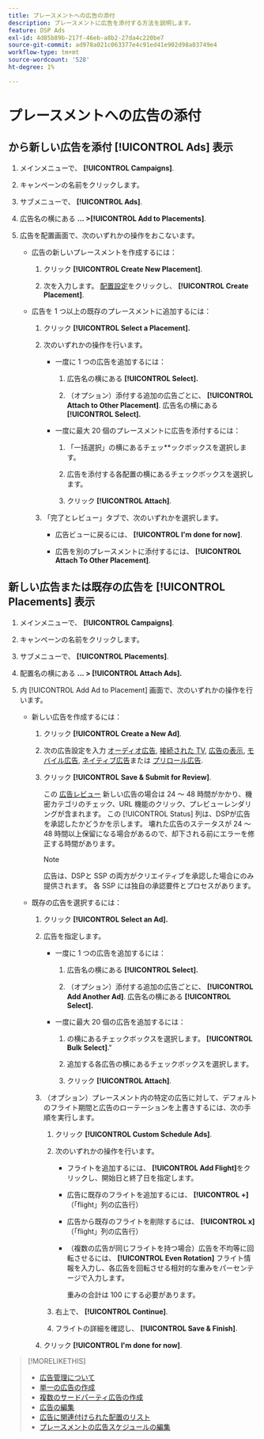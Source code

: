 ```yaml
---
title: プレースメントへの広告の添付
description: プレースメントに広告を添付する方法を説明します。
feature: DSP Ads
exl-id: 4d85b89b-217f-46eb-a8b2-27da4c220be7
source-git-commit: ad978a021c063377e4c91ed41e902d98a03749e4
workflow-type: tm+mt
source-wordcount: '528'
ht-degree: 1%

---
```


# プレースメントへの広告の添付

## から新しい広告を添付 [!UICONTROL Ads] 表示

1. メインメニューで、 **[!UICONTROL Campaigns]**.

1. キャンペーンの名前をクリックします。

1. サブメニューで、 **[!UICONTROL Ads]**.

1. 広告名の横にある  **... >[!UICONTROL Add to Placements]**.

1. 広告を配置画面で、次のいずれかの操作をおこないます。

   * 広告の新しいプレースメントを作成するには：

      1. クリック **[!UICONTROL Create New Placement]**.

      1. 次を入力します。 [配置設定](/help/dsp/campaign-management/placements/placement-settings.md)をクリックし、 **[!UICONTROL Create Placement]**.
   * 広告を 1 つ以上の既存のプレースメントに追加するには：

      1. クリック **[!UICONTROL Select a Placement].**

      1. 次のいずれかの操作を行います。

         * 一度に 1 つの広告を追加するには：

            1. 広告名の横にある **[!UICONTROL Select].**

            1. （オプション）添付する追加の広告ごとに、 **[!UICONTROL Attach to Other Placement]**. 広告名の横にある **[!UICONTROL Select].**
         * 一度に最大 20 個のプレースメントに広告を添付するには：

            1. 「一括選択」の横にあるチェッ**ックボックスを選択します。

            1. 広告を添付する各配置の横にあるチェックボックスを選択します。

            1. クリック **[!UICONTROL Attach]**.
      1. 「完了とレビュー」タブで、次のいずれかを選択します。

         * 広告ビューに戻るには、 **[!UICONTROL I'm done for now]**.

         * 広告を別のプレースメントに添付するには、 **[!UICONTROL Attach To Other Placement]**.




## 新しい広告または既存の広告を [!UICONTROL Placements] 表示

1. メインメニューで、 **[!UICONTROL Campaigns]**.

1. キャンペーンの名前をクリックします。

1. サブメニューで、 **[!UICONTROL Placements]**.

1. 配置名の横にある  **... > [!UICONTROL Attach Ads].**

1. 内 [!UICONTROL Add Ad to Placement] 画面で、次のいずれかの操作を行います。

   * 新しい広告を作成するには：

      1. クリック **[!UICONTROL Create a New Ad]**.

      1. 次の広告設定を入力 [オーディオ広告](ad-settings-audio.md), [接続された TV](ad-settings-connected-tv.md), [広告の表示](ad-settings-display.md), [モバイル広告](ad-settings-mobile.md), [ネイティブ広告](ad-settings-native.md)または [プリロール広告](ad-settings-pre-roll.md).

      1. クリック **[!UICONTROL Save & Submit for Review]**.

         この [広告レビュー](ad-about.md) 新しい広告の場合は 24 ～ 48 時間がかかり、機密カテゴリのチェック、URL 機能のクリック、プレビューレンダリングが含まれます。 この [!UICONTROL Status] 列は、DSPが広告を承認したかどうかを示します。 壊れた広告のステータスが 24 ～ 48 時間以上保留になる場合があるので、却下される前にエラーを修正する時間があります。

         >[!NOTE]
         >
         >広告は、DSPと SSP の両方がクリエイティブを承認した場合にのみ提供されます。 各 SSP には独自の承認要件とプロセスがあります。
   * 既存の広告を選択するには：

      1. クリック **[!UICONTROL Select an Ad].**

      1. 広告を指定します。
         * 一度に 1 つの広告を追加するには：

            1. 広告名の横にある **[!UICONTROL Select].**

            1. （オプション）添付する追加の広告ごとに、 **[!UICONTROL Add Another Ad]**. 広告名の横にある **[!UICONTROL Select].**
         * 一度に最大 20 個の広告を追加するには：

            1. の横にあるチェックボックスを選択します。 **[!UICONTROL Bulk Select]**.&quot;

            1. 追加する各広告の横にあるチェックボックスを選択します。

            1. クリック **[!UICONTROL Attach]**.
      1. （オプション）プレースメント内の特定の広告に対して、デフォルトのフライト期間と広告のローテーションを上書きするには、次の手順を実行します。

         1. クリック **[!UICONTROL Custom Schedule Ads]**.

         1. 次のいずれかの操作を行います。

            * フライトを追加するには、 **[!UICONTROL Add Flight]**&#x200B;をクリックし、開始日と終了日を指定します。

            * 広告に既存のフライトを追加するには、 **[!UICONTROL +]** （「flight」列の広告行）

            * 広告から既存のフライトを削除するには、 **[!UICONTROL x]** （「flight」列の広告行）

            * （複数の広告が同じフライトを持つ場合）広告を不均等に回転させるには、 **[!UICONTROL Even Rotation]** フライト情報を入力し、各広告を回転させる相対的な重みをパーセンテージで入力します。

               重みの合計は 100 にする必要があります。
         1. 右上で、 **[!UICONTROL Continue]**.

         1. フライトの詳細を確認し、 **[!UICONTROL Save & Finish]**.
      1. クリック **[!UICONTROL I'm done for now]**.






>[!MORELIKETHIS]
>
>* [広告管理について](ad-about.md)
>* [単一の広告の作成](ad-create.md)
>* [複数のサードパーティ広告の作成](ad-create-multiple.md)
>* [広告の編集](ad-edit.md)
>* [広告に関連付けられた配置のリスト](ad-list-placements.md)
>* [プレースメントの広告スケジュールの編集](/help/dsp/campaign-management/placements/placement-edit-ad-schedule.md)

